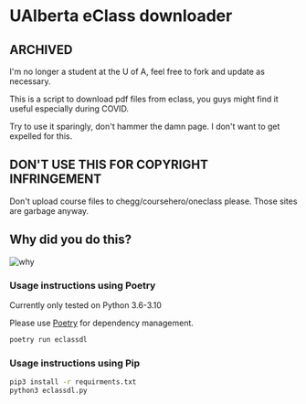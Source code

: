 # UAlberta eClass downloader

## ARCHIVED
I'm no longer a student at the U of A, feel free to fork and update as necessary.

This is a script to download pdf files from eclass, you guys might find it useful especially during COVID.

Try to use it sparingly, don't hammer the damn page. I don't want to get expelled for this.

## DON'T USE THIS FOR COPYRIGHT INFRINGEMENT

Don't upload course files to chegg/coursehero/oneclass please. Those sites are garbage anyway.

## Why did you do this?

![why](https://imgs.xkcd.com/comics/automation.png)

### Usage instructions using Poetry

Currently only tested on Python 3.6-3.10

Please use [Poetry](https://python-poetry.org/docs/master/#installation) for dependency management.

```bash
poetry run eclassdl
```

### Usage instructions using Pip

```bash
pip3 install -r requirments.txt
python3 eclassdl.py 
```
